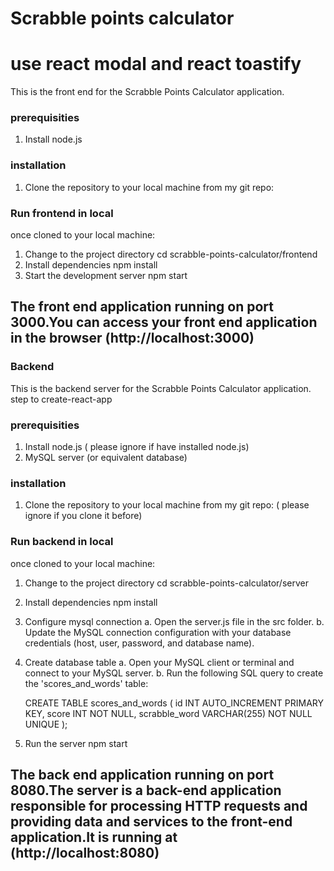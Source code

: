 # Scrabble points calculator
# use react modal and react toastify 
This is the front end for the Scrabble Points Calculator application.
### prerequisities
1. Install node.js

### installation
1. Clone the repository to your local machine from my git repo:

### Run frontend in local
once cloned to your local machine:
1. Change to the project directory
    cd scrabble-points-calculator/frontend
2. Install dependencies
    npm install
3. Start the development server
    npm start

## The front end application running on port 3000.You can access your front end application in the browser (http://localhost:3000) ##


### Backend
This is the backend server for the Scrabble Points Calculator application.
step to create-react-app
### prerequisities
1. Install node.js ( please ignore if have installed node.js)
2. MySQL server (or equivalent database)

### installation
1. Clone the repository to your local machine from my git repo: ( please ignore if you clone it before)

### Run backend in local
once cloned to your local machine:
1. Change to the project directory 
  cd scrabble-points-calculator/server  

2. Install dependencies
    npm install

3. Configure mysql connection
  a. Open the server.js file in the src folder.
  b. Update the MySQL connection configuration with your database credentials (host, user, password, and database name).

4. Create database table
  a. Open your MySQL client or terminal and connect to your MySQL server.
  b. Run the following SQL query to create the 'scores_and_words' table:
  
    CREATE TABLE scores_and_words (
    id INT AUTO_INCREMENT PRIMARY KEY,
    score INT NOT NULL,
    scrabble_word VARCHAR(255) NOT NULL UNIQUE
    );

5. Run the server
    npm start

## The back end application running on port 8080.The server is a back-end application responsible for processing HTTP requests and providing data and services to the front-end application.It is running at (http://localhost:8080) ##
